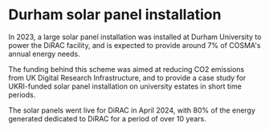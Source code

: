# Durham solar panel installation

In 2023, a large solar panel installation was installed at Durham University to power the DiRAC facility, and is expected to provide around 7% of COSMA's annual energy needs.

The funding behind this scheme was aimed at reducing CO2 emissions from UK Digital Research Infrastructure, and to provide a case study for UKRI-funded solar panel installation on university estates in short time periods.

The solar panels went live for DiRAC in April 2024, with 80% of the energy generated dedicated to DiRAC for a period of over 10 years.

